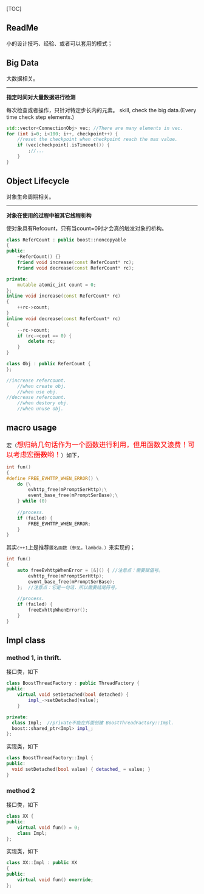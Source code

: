 [TOC]



## ReadMe

小的设计技巧、经验、或者可以套用的模式；





## Big Data

大数据相关。



----------

**指定时间对大量数据进行检测**

每次检查或者操作，只针对特定步长内的元素。
skill, check the big data.(Every time check step elements.)

```cpp
std::vector<ConnectionObj> vec; //There are many elements in vec.
for (int i=0; i<100; i++, checkpoint++) {
    //reset the checkpoint when checkpoint reach the max value.
    if (vec[checkpoint].isTimeout()) {
        ;//...
    }
}
```




## Object Lifecycle

对象生命周期相关。



----

**对象在使用的过程中被其它线程析构**

使对象具有Refcount，只有当count=0时才会真的触发对象的析构。

```cpp
class ReferCount : public boost::noncopyable
{
public:
    ~ReferCount() {}
    friend void increase(const ReferCount* rc);
    friend void decrease(const ReferCount* rc);

private:
    mutable atomic_int count = 0;
};
inline void increase(const ReferCount* rc)
{
    ++rc->count;
}
inline void decrease(const ReferCount* rc)
{
    --rc->count;
    if (rc->cout == 0) {
        delete rc;
    }
}

class Obj : public ReferCount {
};

//increase refercount.
    //when create obj.
    //when use obj.
//decrease refercount.
    //when destory obj.
    //when unuse obj.
```



## macro usage

宏（<font color=red size=4>想归纳几句话作为一个函数进行利用，但用函数又浪费！可以考虑宏~~函数~~哟！</font>）如下，

```cpp
int fun()
{
#define FREE_EVHTTP_WHEN_ERROR() \
	do {\
		evhttp_free(mPromptSerHttp);\
		event_base_free(mPromptSerBase);\
	} while (0)
    
    //process.
    if (failed) {
        FREE_EVHTTP_WHEN_ERROR;
    }
}
```



其实`c++1`上是推荐`匿名函数（参见，lambda.）`来实现的；

```cpp
int fun()
{ 
    auto freeEvhttpWhenError = [&]() { //注意点：需要赋值号。
        evhttp_free(mPromptSerHttp);
        event_base_free(mPromptSerBase);
    };  //注意点：它是一句话，所以需要结尾符号。
    
    //process.
    if (failed) {
        freeEvhttpWhenError();
    }
}
```



## Impl class

### method 1, in thrift.

接口类，如下

```cpp
class BoostThreadFactory : public ThreadFactory {
public:
    virtual void setDetached(bool detached) {
        impl_->setDetached(value);
    }

private:
  class Impl;  //private不能在外面创建 BoostThreadFactory::Impl.
  boost::shared_ptr<Impl> impl_;
};
```

实现类，如下

```cpp
class BoostThreadFactory::Impl {
public:
  void setDetached(bool value) { detached_ = value; }
}
```



### method 2

接口类，如下

```cpp
class XX {
public:
    virtual void fun() = 0;
    class Impl;
};
```

实现类，如下

```cpp
class XX::Impl : public XX
{
public:
	virtual void fun() override;
};
```

